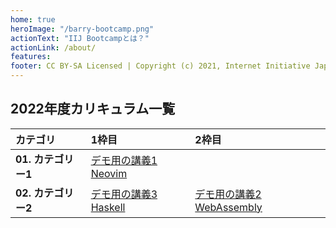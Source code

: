 ```yaml
---
home: true
heroImage: "/barry-bootcamp.png"
actionText: "IIJ Bootcampとは？"
actionLink: /about/
features:
footer: CC BY-SA Licensed | Copyright (c) 2021, Internet Initiative Japan Inc.
---
```


## 2022年度カリキュラム一覧

<!-- BOOTCAMP-LGW BEGIN LESSONS TABLE -->
| カテゴリ | 1枠目 | 2枠目 |
| :-- | :-- | :-- |
| **01. カテゴリー1** | [デモ用の講義1 Neovim](https://github.com/igrep/) |
| **02. カテゴリー2** | [デモ用の講義3 Haskell](https://github.com/igrep/daily-commits) | [デモ用の講義2 WebAssembly](https://github.com/) |
<!-- BOOTCAMP-LGW END LESSONS TABLE -->
